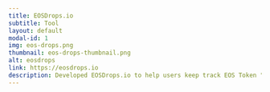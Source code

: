 ```yaml
---
title: EOSDrops.io
subtitle: Tool
layout: default
modal-id: 1
img: eos-drops.png
thumbnail: eos-drops-thumbnail.png
alt: eosdrops
link: https://eosdrops.io
description: Developed EOSDrops.io to help users keep track EOS Token "Air Drops"
---
```

